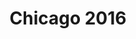 ---
title: Chicago 2016
showTitle: true
image: /img/photos/chi.jpg
materials:
description: Some description of the drawing
---